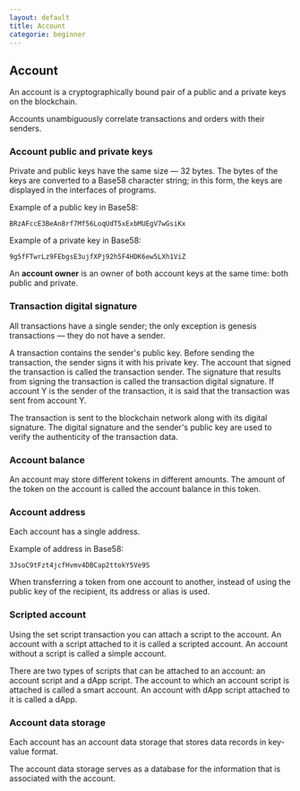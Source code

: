 ```yaml
---
layout: default
title: Account
categorie: beginner
---
```

## Account
An account is a cryptographically bound pair of a public and a private keys on the blockchain.

Accounts unambiguously correlate transactions and orders with their senders.

### Account public and private keys
Private and public keys have the same size — 32 bytes. The bytes of the keys are converted to a Base58 character string; in this form, the keys are displayed in the interfaces of programs.

Example of a public key in Base58:

    BRzAFccE3BeAn8rf7Mf56LoqUdT5xExbMUEgV7wGsiKx

Example of a private key in Base58:

    9g5fFTwrLz9FEbgsE3ujfXPj92h5F4HDK6ew5LXh1ViZ

An **account owner** is an owner of both account keys at the same time: both public and private.

### Transaction digital signature
All transactions have a single sender; the only exception is genesis transactions — they do not have a sender.

A transaction contains the sender's public key. Before sending the transaction, the sender signs it with his private key. The account that signed the transaction is called the transaction sender. The signature that results from signing the transaction is called the transaction digital signature. If account Y is the sender of the transaction, it is said that the transaction was sent from account Y.

The transaction is sent to the blockchain network along with its digital signature. The digital signature and the sender's public key are used to verify the authenticity of the transaction data.

### Account balance
An account may store different tokens in different amounts. The amount of the token on the account is called the account balance in this token.

### Account address
Each account has a single address.

Example of address in Base58:

    3JsoC9tFzt4jcfHvmv4DBCap2ttokY5Ve9S

When transferring a token from one account to another, instead of using the public key of the recipient, its address or alias is used.

### Scripted account
Using the set script transaction you can attach a script to the account. An account with a script attached to it is called a scripted account. An account without a script is called a simple account.

There are two types of scripts that can be attached to an account: an account script and a dApp script. The account to which an account script is attached is called a smart account. An account with dApp script attached to it is called a dApp.

### Account data storage
Each account has an account data storage that stores data records in key-value format.

The account data storage serves as a database for the information that is associated with the account.